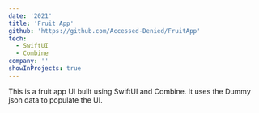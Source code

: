 ```yaml
---
date: '2021'
title: 'Fruit App'
github: 'https://github.com/Accessed-Denied/FruitApp'
tech:
  - SwiftUI
  - Combine
company: ''
showInProjects: true
---
```


This is a fruit app UI built using SwiftUI and Combine. It uses the Dummy json data to populate the UI.